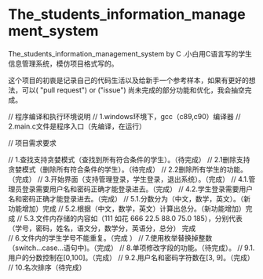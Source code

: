 # The_students_information_management_system
The_students_information_management_system by C .小白用C语言写的学生信息管理系统，模仿项目格式写的。

这个项目的初衷是记录自己的代码生活以及给新手一个参考样本，如果有更好的想法，可以( "pull request") or ("issue")
尚未完成的部分功能和优化，我会抽空完成。

// 程序编译和执行环境说明
// 1.windows环境下，gcc（c89,c90）编译器
// 2.main.c文件是程序入口（先编译，在运行）


// 项目需求要求

// 1.查找支持贪婪模式（查找到所有符合条件的学生）。（待完成）
// 2.1删除支持贪婪模式（删除所有符合条件的学生）。（待完成）
// 2.2删除所有学生的功能。（完成）
// 3.开始界面（支持管理登录，学生登录，退出系统）。（完成）
// 4.1.管理员登录需要用户名和密码正确才能登录进去。（完成）
// 4.2.学生登录需要用户名和密码正确才能登录进去。（完成）
// 5.1.分数分为（中文，数学，英文）。（新功能增加）完成
// 5.2.根据（中文，数学，英文）计算出总分。（新功能增加）完成
// 5.3.文件内存储的内容如（111 如花 666 22.5 88.0 75.0 185），分别代表（学号，密码，姓名，语文分，数学分，英语分，总分）  完成  
// 6.文件内的学生学号不能重复。（完成 ） 
// 7.使用枚举替换掉整数（switch...case...语句中)。（完成）
// 8.单项修改字段的功能。（待完成）。
// 9.1.用户的分数控制在[0,100]。（完成）
// 9.2.用户名和密码字符数在[3, 9]。（完成）
// 10.名次排序（待完成）


